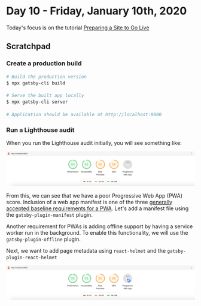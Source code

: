 # Day 10 - Friday, January 10th, 2020

Today's focus is on the tutorial [Preparing a Site to Go Live](https://www.gatsbyjs.org/tutorial/part-eight/)

## Scratchpad

### Create a production build

```sh
# Build the production version
$ npx gatsby-cli build

# Serve the built app locally
$ npx gatsby-cli server

# Application should be available at http://localhost:9000
```

### Run a Lighthouse audit

When you run the Lighthouse audit initially, you will see something like:

![00-initial-lighthouse-audit.png](00-initial-lighthouse-audit.png)

From this, we can see that we have a poor Progressive Web App (PWA) score. Inclusion of a web app manifest is one of the three [generally accepted baseline requirements for a PWA](https://alistapart.com/article/yes-that-web-project-should-be-a-pwa#section1). Let's add a manifest file using the `gatsby-plugin-manifest` plugin.

Another requirement for PWAs is adding offline support by having a service worker run in the background. To enable this functionality, we will use the `gatsby-plugin-offline` plugin.

Next, we want to add page metadata using `react-helmet` and the `gatsby-plugin-react-helmet`

![01-final-lighthouse-audit.png](01-final-lighthouse-audit.png)
